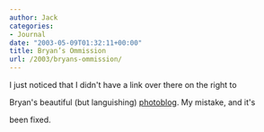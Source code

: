 ```yaml
---
author: Jack
categories:
- Journal
date: "2003-05-09T01:32:11+00:00"
title: Bryan’s Ommission
url: /2003/bryans-ommission/
---
```


I just noticed that I didn't have a link over there on the right to
  

  
Bryan's beautiful (but languishing) [photoblog][1]. My mistake, and it's
  

  
been fixed.

 [1]: //www.bryan-lewis.com"